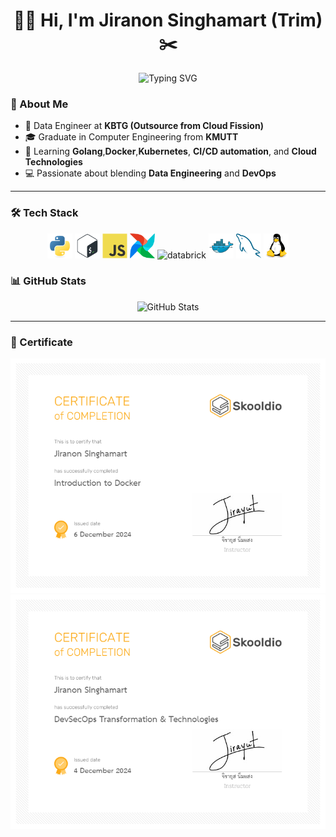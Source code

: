 <h1 align="center">🧑‍💻 Hi, I'm Jiranon Singhamart (Trim)✂️</h1>
<p align="center">
  <img src="https://readme-typing-svg.herokuapp.com?font=Fira+Code&pause=1000&color=08F7F9&center=true&vCenter=true&width=600&lines=Data+Engineer+%7C+DevOps+Engineer;" alt="Typing SVG" />
</p>

### 💫 About Me
- 🏢 Data Engineer at **KBTG (Outsource from Cloud Fission)**  
- 🎓 Graduate in Computer Engineering from **KMUTT**  
- 🌱 Learning **Golang**,**Docker**,**Kubernetes**, **CI/CD automation**, and **Cloud Technologies**  
- 💻 Passionate about blending **Data Engineering** and **DevOps**

---

### 🛠️ Tech Stack
<p align="center">
  <!-- Programming Languages -->
  <img src="https://raw.githubusercontent.com/devicons/devicon/master/icons/python/python-original.svg" alt="python" width="40" height="40"/>
  <img src="https://raw.githubusercontent.com/devicons/devicon/master/icons/bash/bash-original.svg" alt="bash" width="40" height="40"/>
  <img src="https://raw.githubusercontent.com/devicons/devicon/master/icons/javascript/javascript-original.svg" alt="javascript" width="40" height="40"/>
  <!-- Tools -->
  <img src="https://raw.githubusercontent.com/devicons/devicon/refs/heads/master/icons/apacheairflow/apacheairflow-original.svg" alt="airflow" width="40" height="40"/>
  <img src="https://raw.githubusercontent.com/trimJiranon/trimJiranon/refs/heads/main/databrick.svg" alt="databrick" width="40" height="40"/>
  <img src="https://raw.githubusercontent.com/devicons/devicon/master/icons/docker/docker-original.svg" alt="docker" width="40" height="40"/>
  <img src="https://raw.githubusercontent.com/devicons/devicon/master/icons/mysql/mysql-original.svg" alt="mysql" width="40" height="40"/>
  <img src="https://raw.githubusercontent.com/devicons/devicon/master/icons/linux/linux-original.svg" alt="linux" width="40" height="40"/>
</p>

### 📊 GitHub Stats
<p align="center">
  <img src="https://github-readme-stats.vercel.app/api?username=mmoladaa&show_icons=true&theme=tokyonight" alt="GitHub Stats" />
</p>

---
### 📜 Certificate
<p align="center">
  <img src="https://github.com/trimJiranon/certificate/blob/main/Certificate_Introduction_to_Docker.png?raw=true" alt="Docker" />  
  <img src="https://github.com/trimJiranon/certificate/blob/main/Certificate_DevSecOps_Transformation&Technologies_Concept.png?raw=true" alt="DevSecOps" /> 
</p>
